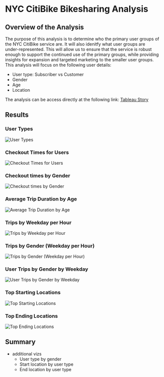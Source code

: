 # NYC CitiBike Bikesharing Analysis

## Overview of the Analysis

The purpose of this analysis is to determine who the primary user groups of the NYC CitiBike service are. It will also idenitfy what user groups are under-represented. This will allow us to ensure that the service is robust enough to support the continued use of the primary groups, while providing insights for expansion and targeted marketing to the smaller user groups. This analysis will focus on the following user details:
  - User type: Subscriber vs Customer
  - Gender
  - Age
  - Location

The analysis can be access directly at the following link:
[Tableau Story](https://public.tableau.com/app/profile/byron.krauskopf/viz/NYCCitiBikeChallenge_16440017516090/NYCCitiBikeStory?publish=yes)

## Results

### User Types

![User Types](/images/user_types.png)

### Checkout Times for Users

![Checkout Times for Users](/images/checkout_times_for_users.png)

### Checkout times by Gender

![Checkout times by Gender](/images/checkout_times_by_gender.png)

### Average Trip Duration by Age

![Average Trip Duration by Age](/images/average_trip_duration_by_age.png)

### Trips by Weekday per Hour

![Trips by Weekday per Hour](/images/trips_by_weekday_per_hour.png)

### Trips by Gender (Weekday per Hour)

![Trips by Gender (Weekday per Hour)](/images/trips_by_gender_weekday_per_hour.png)

### User Trips by Gender by Weekday

![User Trips by Gender by Weekday](/images/user_trips_by_gender_by_weekday.png)

### Top Starting Locations

![Top Starting Locations](/images/top_starting_locations.png)

### Top Ending Locations

![Top Ending Locations](/images/top_ending_locations.png)

## Summary 

- additional vizs
  - User type by gender
  - Start location by user type
  - End location by user type
